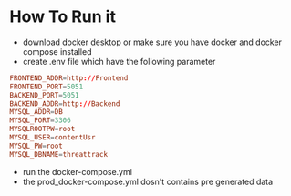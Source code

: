 # How To Run it

- download docker desktop or make sure you have docker and docker compose installed
- create .env file which have the following parameter

```conf
FRONTEND_ADDR=http://Frontend
FRONTEND_PORT=5051
BACKEND_PORT=5051
BACKEND_ADDR=http://Backend
MYSQL_ADDR=DB
MYSQL_PORT=3306
MYSQLROOTPW=root
MYSQL_USER=contentUsr
MYSQL_PW=root
MYSQL_DBNAME=threattrack
```

- run the docker-compose.yml
- the prod_docker-compose.yml dosn't contains pre generated data
